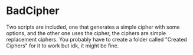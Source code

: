 # BadCipher
Two scripts are included, one that generates a simple cipher with some options, and the other one uses the cipher, the ciphers are simple replacement ciphers.
You probably have to create a folder called "Created Ciphers" for it to work but idk, it might be fine.
